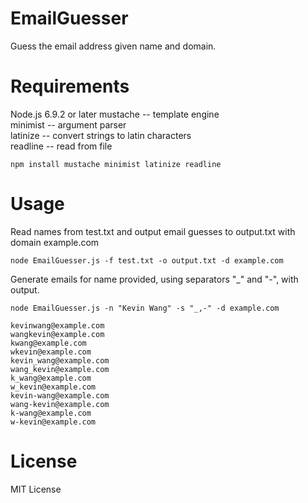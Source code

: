 # EmailGuesser
Guess the email address given name and domain. 

# Requirements

Node.js 6.9.2 or later
mustache -- template engine   
minimist -- argument parser  
latinize -- convert strings to latin characters   
readline -- read from file  

```
npm install mustache minimist latinize readline
```

# Usage

Read names from test.txt and output email guesses to output.txt with domain example.com

```
node EmailGuesser.js -f test.txt -o output.txt -d example.com
```
Generate emails for name provided, using separators "_" and "-", with output. 
```
node EmailGuesser.js -n "Kevin Wang" -s "_,-" -d example.com

kevinwang@example.com
wangkevin@example.com
kwang@example.com
wkevin@example.com
kevin_wang@example.com
wang_kevin@example.com
k_wang@example.com
w_kevin@example.com
kevin-wang@example.com
wang-kevin@example.com
k-wang@example.com
w-kevin@example.com
```
# License 

MIT License
